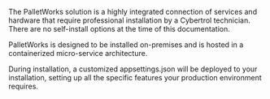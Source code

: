 The PalletWorks solution is a highly integrated connection of services and hardware that require professional installation by a Cybertrol technician. There are no self-install options at the time of this documentation.

PalletWorks is designed to be installed on-premises and is hosted in a containerized micro-service architecture.

During installation, a customized appsettings.json will be deployed to your installation, setting up all the specific features your production environment requires.
